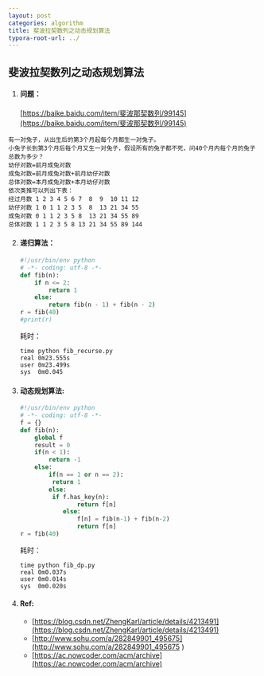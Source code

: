 ```yaml
---
layout: post
categories: algorithm
title: 斐波拉契数列之动态规划算法
typora-root-url: ../
---
```

## 斐波拉契数列之动态规划算法

1. #### 问题：

   [https://baike.baidu.com/item/斐波那契数列/99145](https://baike.baidu.com/item/斐波那契数列/99145)
```
有一对兔子，从出生后的第3个月起每个月都生一对兔子。
小兔子长到第3个月后每个月又生一对兔子，假设所有的兔子都不死，问40个月内每个月的兔子总数为多少？
幼仔对数=前月成兔对数
成兔对数=前月成兔对数+前月幼仔对数
总体对数=本月成兔对数+本月幼仔对数
依次类推可以列出下表：
经过月数 1 2 3 4 5 6 7  8  9  10 11 12 
幼仔对数 1 0 1 1 2 3 5  8  13 21 34 55
成兔对数 0 1 1 2 3 5 8  13 21 34 55 89
总体对数 1 1 2 3 5 8 13 21 34 55 89 144
```

2. #### 递归算法：

   ```python
   #!/usr/bin/env python
   # -*- coding: utf-8 -*-
   def fib(n):
       if n <= 2:
           return 1 
       else:
           return fib(n - 1) + fib(n - 2)
   r = fib(40)
   #print(r)
   ```

   耗时：

   ```
   time python fib_recurse.py 
   real	0m23.555s
   user	0m23.499s
   sys	0m0.045
   ```

3. #### 动态规划算法:
   ```python
   #!/usr/bin/env python
   # -*- coding: utf-8 -*-
   f = {}
   def fib(n):
       global f
       result = 0
       if(n < 1):
           return -1
       else:
           if(n == 1 or n == 2):
            return 1
           else:
            if f.has_key(n):
                   return f[n]
               else:
                   f[n] = fib(n-1) + fib(n-2)
                   return f[n]
   r = fib(40)
   ```
   
   耗时：
   
   ```
   time python fib_dp.py 
   real	0m0.037s
   user	0m0.014s
   sys	0m0.020s
   ```

4. #### Ref:

   - [https://blog.csdn.net/ZhengKarl/article/details/4213491](https://blog.csdn.net/ZhengKarl/article/details/4213491)
   - [http://www.sohu.com/a/282849901_495675](http://www.sohu.com/a/282849901_495675
     )
   - [https://ac.nowcoder.com/acm/archive](https://ac.nowcoder.com/acm/archive)
